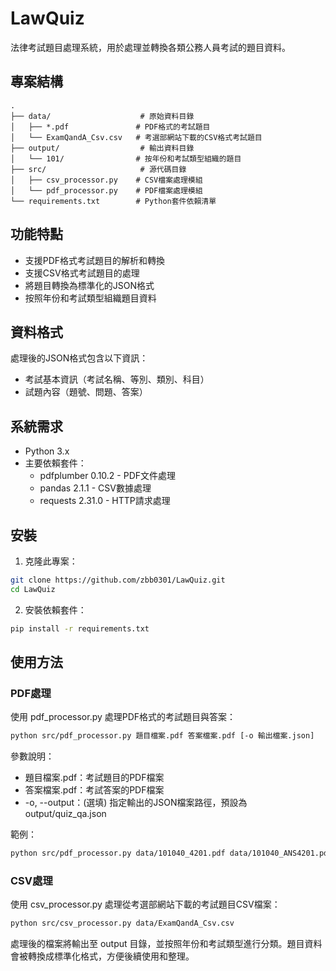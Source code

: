 # LawQuiz

法律考試題目處理系統，用於處理並轉換各類公務人員考試的題目資料。

## 專案結構

```
.
├── data/                    # 原始資料目錄
│   ├── *.pdf               # PDF格式的考試題目
│   └── ExamQandA_Csv.csv   # 考選部網站下載的CSV格式考試題目
├── output/                  # 輸出資料目錄
│   └── 101/                # 按年份和考試類型組織的題目
├── src/                     # 源代碼目錄
│   ├── csv_processor.py    # CSV檔案處理模組
│   └── pdf_processor.py    # PDF檔案處理模組
└── requirements.txt        # Python套件依賴清單
```

## 功能特點

- 支援PDF格式考試題目的解析和轉換
- 支援CSV格式考試題目的處理
- 將題目轉換為標準化的JSON格式
- 按照年份和考試類型組織題目資料

## 資料格式

處理後的JSON格式包含以下資訊：
- 考試基本資訊（考試名稱、等別、類別、科目）
- 試題內容（題號、問題、答案）

## 系統需求

- Python 3.x
- 主要依賴套件：
  - pdfplumber 0.10.2 - PDF文件處理
  - pandas 2.1.1 - CSV數據處理
  - requests 2.31.0 - HTTP請求處理

## 安裝

1. 克隆此專案：
```bash
git clone https://github.com/zbb0301/LawQuiz.git
cd LawQuiz
```

2. 安裝依賴套件：
```bash
pip install -r requirements.txt
```

## 使用方法

### PDF處理
使用 pdf_processor.py 處理PDF格式的考試題目與答案：
```bash
python src/pdf_processor.py 題目檔案.pdf 答案檔案.pdf [-o 輸出檔案.json]
```

參數說明：
- 題目檔案.pdf：考試題目的PDF檔案
- 答案檔案.pdf：考試答案的PDF檔案
- -o, --output：(選填) 指定輸出的JSON檔案路徑，預設為 output/quiz_qa.json

範例：
```bash
python src/pdf_processor.py data/101040_4201.pdf data/101040_ANS4201.pdf
```

### CSV處理
使用 csv_processor.py 處理從考選部網站下載的考試題目CSV檔案：
```bash
python src/csv_processor.py data/ExamQandA_Csv.csv
```

處理後的檔案將輸出至 output 目錄，並按照年份和考試類型進行分類。題目資料會被轉換成標準化格式，方便後續使用和整理。